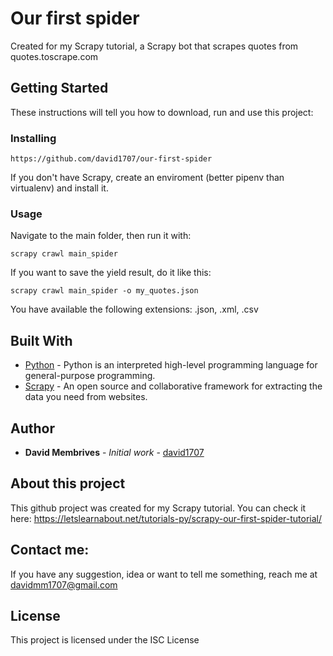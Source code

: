 # Our first spider
Created for my Scrapy tutorial, a Scrapy bot that scrapes quotes from quotes.toscrape.com

## Getting Started
These instructions will tell you how to download, run and use this project:

### Installing

```
https://github.com/david1707/our-first-spider
```

If you don't have Scrapy, create an enviroment (better pipenv than virtualenv) and install it.


### Usage

Navigate to the main folder, then run it with:
```
scrapy crawl main_spider
```

If you want to save the yield result, do it like this:

```
scrapy crawl main_spider -o my_quotes.json
```

You have available the following extensions: .json, .xml, .csv


## Built With

* [Python](https://www.python.org/) - Python is an interpreted high-level programming language for general-purpose programming.
* [Scrapy](https://scrapy.org/) - An open source and collaborative framework for extracting the data you need from websites.

## Author

* **David Membrives** - *Initial work* - [david1707](https://github.com/david1707)

## About this project
This github project was created for my Scrapy tutorial. You can check it here: https://letslearnabout.net/tutorials-py/scrapy-our-first-spider-tutorial/

## Contact me:
If you have any suggestion, idea or want to tell me something, reach me at davidmm1707@gmail.com

## License

This project is licensed under the ISC License